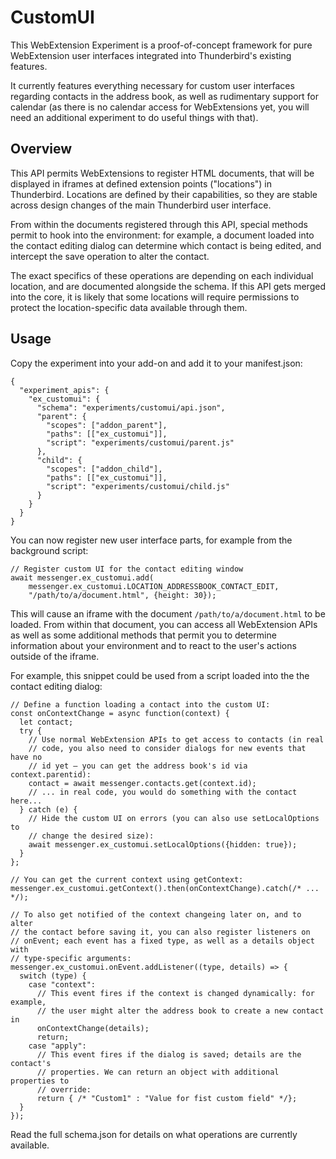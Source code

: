 # CustomUI

This WebExtension Experiment is a proof-of-concept framework for pure
WebExtension user interfaces integrated into Thunderbird's existing
features.

It currently features everything necessary for custom user interfaces
regarding contacts in the address book, as well as rudimentary support
for calendar (as there is no calendar access for WebExtensions yet, you
will need an additional experiment to do useful things with that).


## Overview

This API permits WebExtensions to register HTML documents, that will be
displayed in iframes at defined extension points ("locations") in
Thunderbird. Locations are defined by their capabilities, so they are
stable across design changes of the main Thunderbird user interface.

From within the documents registered through this API, special methods
permit to hook into the environment: for example, a document loaded into
the contact editing dialog can determine which contact is being edited,
and intercept the save operation to alter the contact.

The exact specifics of these operations are depending on each individual
location, and are documented alongside the schema. If this API gets merged
into the core, it is likely that some locations will require permissions
to protect the location-specific data available through them.


## Usage

Copy the experiment into your add-on and add it to your manifest.json:
```
{
  "experiment_apis": {
    "ex_customui": {
      "schema": "experiments/customui/api.json",
      "parent": {
        "scopes": ["addon_parent"],
        "paths": [["ex_customui"]],
        "script": "experiments/customui/parent.js"
      },
      "child": {
        "scopes": ["addon_child"],
        "paths": [["ex_customui"]],
        "script": "experiments/customui/child.js"
      }
    }
  }
}
```

You can now register new user interface parts, for example from the
background script:
```
// Register custom UI for the contact editing window
await messenger.ex_customui.add(
    messenger.ex_customui.LOCATION_ADDRESSBOOK_CONTACT_EDIT,
    "/path/to/a/document.html", {height: 30});

```

This will cause an iframe with the document `/path/to/a/document.html`
to be loaded. From within that document, you can access all WebExtension
APIs as well as some additional methods that permit you to determine
information about your environment and to react to the user's actions
outside of the iframe.

For example, this snippet could be used from a script loaded into the the
contact editing dialog:
```
// Define a function loading a contact into the custom UI:
const onContextChange = async function(context) {
  let contact;
  try {
    // Use normal WebExtension APIs to get access to contacts (in real
    // code, you also need to consider dialogs for new events that have no
    // id yet – you can get the address book's id via context.parentid):
    contact = await messenger.contacts.get(context.id);
    // ... in real code, you would do something with the contact here...
  } catch (e) {
    // Hide the custom UI on errors (you can also use setLocalOptions to
    // change the desired size):
    await messenger.ex_customui.setLocalOptions({hidden: true});
  }
};

// You can get the current context using getContext:
messenger.ex_customui.getContext().then(onContextChange).catch(/* ... */);

// To also get notified of the context changeing later on, and to alter
// the contact before saving it, you can also register listeners on
// onEvent; each event has a fixed type, as well as a details object with
// type-specific arguments:
messenger.ex_customui.onEvent.addListener((type, details) => {
  switch (type) {
    case "context":
      // This event fires if the context is changed dynamically: for example,
      // the user might alter the address book to create a new contact in
      onContextChange(details);
      return;
    case "apply":
      // This event fires if the dialog is saved; details are the contact's
      // properties. We can return an object with additional properties to
      // override:
      return { /* "Custom1" : "Value for fist custom field" */};
  }
});
```

Read the full schema.json for details on what operations are currently
available.

